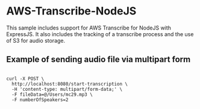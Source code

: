 # AWS-Transcribe-NodeJS
This sample includes support for AWS Transcribe for NodeJS with ExpressJS. 
It also includes the tracking of a transcribe process and the use of S3 for audio storage.

## Example of sending audio file via multipart form

```shell

curl -X POST \
  http://localhost:8080/start-transcription \
  -H 'content-type: multipart/form-data;' \
  -F fileData=@/Users/mc29.mp3 \
  -F numberOfSpeakers=2

```
